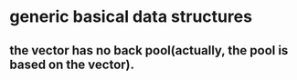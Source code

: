 # generic basical data structures

## the vector has no back pool(actually, the pool is based on the vector).
